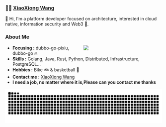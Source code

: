 ###  :man_technologist:  [XiaoXiong Wang](https://baerwang.github.io)

👋 Hi, I'm a platform developer focused on architecture, interested in cloud native, information security and Web3 🚀. 

### About Me

<img width="50%" align="right" src="https://github-readme-stats.vercel.app/api?username=baerwang&show_icons=true&theme=dark&bg_color=30,e96443,904e95&title_color=fff&text_color=fff" />
</html>

-  **Focusing :** dubbo-go-pixiu, dubbo-go :fire: 
-  **Skills :** Golang, Java, Rust, Python, Distributed, Infrastructure, PostgreSQL...
-  **Hobbies :** Bike :bike: & basketball :basketball:
-  **Contact me :** [XiaoXiong Wang](mailto:baerwang@126.com)
-  **I need a job, no matter where it is,Please can you contact me thanks**

![ ](https://raw.githubusercontent.com/hoochanlon/hoochanlon/master/assets/github-contribution-grid-snake.svg)
